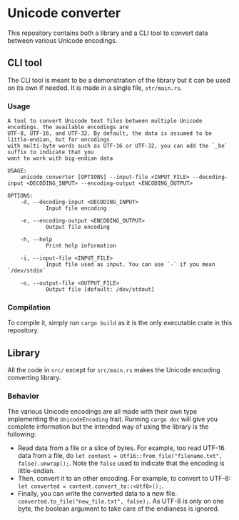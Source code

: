 # Unicode converter

This repository contains both a library and a CLI tool to convert data between various Unicode encodings.

## CLI tool

The CLI tool is meant to be a demonstration of the library but it can be used on its own if needed. It is made in a single file, `str/main.rs`.

### Usage

```
A tool to convert Unicode text files between multiple Unicode encodings. The available encodings are
UTF-8, UTF-16, and UTF-32. By default, the data is assumed to be little-endian, but for encodings
with multi-byte words such as UTF-16 or UTF-32, you can add the `_be` suffix to indicate that you
want to work with big-endian data

USAGE:
    unicode_converter [OPTIONS] --input-file <INPUT_FILE> --decoding-input <DECODING_INPUT> --encoding-output <ENCODING_OUTPUT>

OPTIONS:
    -d, --decoding-input <DECODING_INPUT>
            Input file encoding

    -e, --encoding-output <ENCODING_OUTPUT>
            Output file encoding

    -h, --help
            Print help information

    -i, --input-file <INPUT_FILE>
            Input file used as input. You can use `-` if you mean `/dev/stdin`

    -o, --output-file <OUTPUT_FILE>
            Output file [default: /dev/stdout]
```

### Compilation

To compile it, simply run `cargo build` as it is the only executable crate in this repository.

## Library

All the code in `src/` except for `src/main.rs` makes the Unicode encoding converting library.

### Behavior

The various Unicode encodings are all made with their own type implementing the `UnicodeEncoding` trait. Running `cargo doc` will give you complete information but the intended way of using the library is the following:

* Read data from a file or a slice of bytes. For example, too read UTF-16 data from a file, do `let content = Utf16::from_file("filename.txt", false).unwrap();`. Note the `false` used to indicate that the encoding is little-endian.
* Then, convert it to an other encoding. For example, to convert to UTF-8: `let converted = content.convert_to::<Utf8>();`.
* Finally, you can write the converted data to a new file. `converted.to_file("new_file.txt", false);`. As UTF-8 is only on one byte, the boolean argument to take care of the endianess is ignored.

